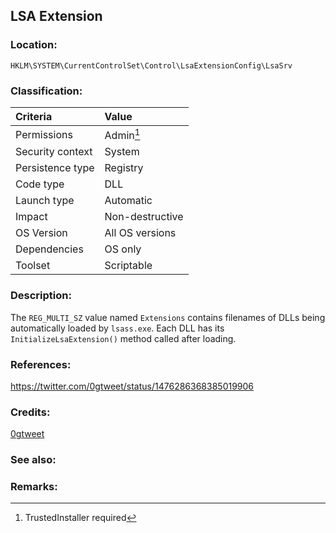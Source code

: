 ## LSA Extension <!-- general "title" of the persistence. Good to be unique. -->
<!-- separate sections by two empty lines -->
<!-- do not remove empty sections  -->


### Location: <!-- where to find it -->
`HKLM\SYSTEM\CurrentControlSet\Control\LsaExtensionConfig\LsaSrv`


### Classification: <!-- see "how it works" document. Empty lime must go next. -->

|Criteria|Value|
|:---|:---|
|Permissions|Admin[^1]|
|Security context| System |
|Persistence type| Registry |
|Code type|DLL|
|Launch type|Automatic|
|Impact|Non-destructive|
|OS Version|All OS versions|
|Dependencies|OS only|
|Toolset|Scriptable|


### Description:<!-- add two EOLs or two spaces at the end of line to create a line break -->
The `REG_MULTI_SZ` value named `Extensions` contains filenames of DLLs being automatically loaded by `lsass.exe`. Each DLL has its `InitializeLsaExtension()` method called after loading.


### References: <!-- use <...> or [abc](https://...) syntax. Prepend with "- " when more than one -->
<https://twitter.com/0gtweet/status/1476286368385019906>


### Credits: <!-- use [abc](https://...) syntax. Prepend with "- " when more than one. -->
[0gtweet](https://twitter.com/0gtweet)


### See also: <!-- if refering to the same repo, use [Name](file.md) syntax. -->
<!-- prepend with "- " if more than one -->


### Remarks: <!-- see the usage in the "classification" section. Use only 1:1 references i.e. not refering to the same footnote from two different places -->
[^1]: TrustedInstaller required
